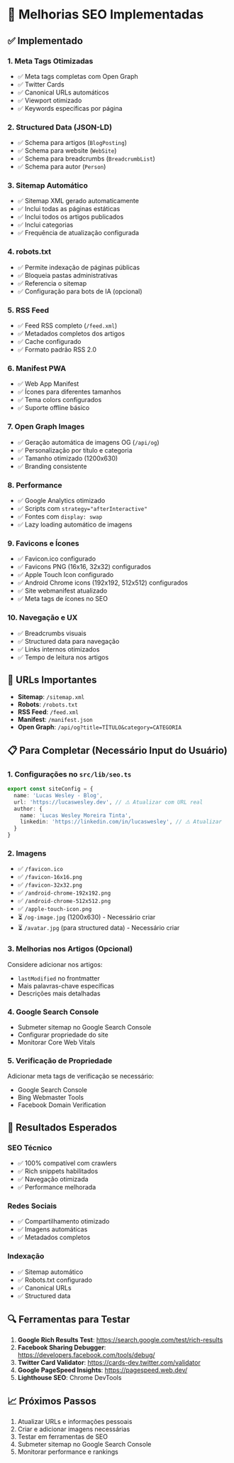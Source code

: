 # 🎯 Melhorias SEO Implementadas

## ✅ **Implementado**

### 1. **Meta Tags Otimizadas**
- ✅ Meta tags completas com Open Graph
- ✅ Twitter Cards
- ✅ Canonical URLs automáticos
- ✅ Viewport otimizado
- ✅ Keywords específicas por página

### 2. **Structured Data (JSON-LD)**
- ✅ Schema para artigos (`BlogPosting`)
- ✅ Schema para website (`WebSite`)
- ✅ Schema para breadcrumbs (`BreadcrumbList`)
- ✅ Schema para autor (`Person`)

### 3. **Sitemap Automático**
- ✅ Sitemap XML gerado automaticamente
- ✅ Inclui todas as páginas estáticas
- ✅ Inclui todos os artigos publicados
- ✅ Inclui categorias
- ✅ Frequência de atualização configurada

### 4. **robots.txt**
- ✅ Permite indexação de páginas públicas
- ✅ Bloqueia pastas administrativas
- ✅ Referencia o sitemap
- ✅ Configuração para bots de IA (opcional)

### 5. **RSS Feed**
- ✅ Feed RSS completo (`/feed.xml`)
- ✅ Metadados completos dos artigos
- ✅ Cache configurado
- ✅ Formato padrão RSS 2.0

### 6. **Manifest PWA**
- ✅ Web App Manifest
- ✅ Ícones para diferentes tamanhos
- ✅ Tema colors configurados
- ✅ Suporte offline básico

### 7. **Open Graph Images**
- ✅ Geração automática de imagens OG (`/api/og`)
- ✅ Personalização por título e categoria
- ✅ Tamanho otimizado (1200x630)
- ✅ Branding consistente

### 8. **Performance**
- ✅ Google Analytics otimizado
- ✅ Scripts com `strategy="afterInteractive"`
- ✅ Fontes com `display: swap`
- ✅ Lazy loading automático de imagens

### 9. **Favicons e Ícones**
- ✅ Favicon.ico configurado
- ✅ Favicons PNG (16x16, 32x32) configurados
- ✅ Apple Touch Icon configurado
- ✅ Android Chrome icons (192x192, 512x512) configurados
- ✅ Site webmanifest atualizado
- ✅ Meta tags de ícones no SEO

### 10. **Navegação e UX**
- ✅ Breadcrumbs visuais
- ✅ Structured data para navegação
- ✅ Links internos otimizados
- ✅ Tempo de leitura nos artigos

## 🔧 **URLs Importantes**

- **Sitemap**: `/sitemap.xml`
- **Robots**: `/robots.txt`
- **RSS Feed**: `/feed.xml`
- **Manifest**: `/manifest.json`
- **Open Graph**: `/api/og?title=TÍTULO&category=CATEGORIA`

## 📋 **Para Completar** (Necessário Input do Usuário)

### 1. **Configurações no `src/lib/seo.ts`**
```typescript
export const siteConfig = {
  name: 'Lucas Wesley - Blog',
  url: 'https://lucaswesley.dev', // ⚠️ Atualizar com URL real
  author: {
    name: 'Lucas Wesley Moreira Tinta',
    linkedin: 'https://linkedin.com/in/lucaswesley', // ⚠️ Atualizar
  }
}
```

### 2. **Imagens** 
- ✅ `/favicon.ico`
- ✅ `/favicon-16x16.png`
- ✅ `/favicon-32x32.png`
- ✅ `/android-chrome-192x192.png`
- ✅ `/android-chrome-512x512.png`
- ✅ `/apple-touch-icon.png`
- ⏳ `/og-image.jpg` (1200x630) - Necessário criar
- ⏳ `/avatar.jpg` (para structured data) - Necessário criar

### 3. **Melhorias nos Artigos** (Opcional)
Considere adicionar nos artigos:
- `lastModified` no frontmatter
- Mais palavras-chave específicas
- Descrições mais detalhadas

### 4. **Google Search Console**
- Submeter sitemap no Google Search Console
- Configurar propriedade do site
- Monitorar Core Web Vitals

### 5. **Verificação de Propriedade**
Adicionar meta tags de verificação se necessário:
- Google Search Console
- Bing Webmaster Tools
- Facebook Domain Verification

## 🚀 **Resultados Esperados**

### **SEO Técnico**
- ✅ 100% compatível com crawlers
- ✅ Rich snippets habilitados
- ✅ Navegação otimizada
- ✅ Performance melhorada

### **Redes Sociais**
- ✅ Compartilhamento otimizado
- ✅ Imagens automáticas
- ✅ Metadados completos

### **Indexação**
- ✅ Sitemap automático
- ✅ Robots.txt configurado
- ✅ Canonical URLs
- ✅ Structured data

## 🔍 **Ferramentas para Testar**

1. **Google Rich Results Test**: https://search.google.com/test/rich-results
2. **Facebook Sharing Debugger**: https://developers.facebook.com/tools/debug/
3. **Twitter Card Validator**: https://cards-dev.twitter.com/validator
4. **Google PageSpeed Insights**: https://pagespeed.web.dev/
5. **Lighthouse SEO**: Chrome DevTools

## 📈 **Próximos Passos**

1. Atualizar URLs e informações pessoais
2. Criar e adicionar imagens necessárias
3. Testar em ferramentas de SEO
4. Submeter sitemap no Google Search Console
5. Monitorar performance e rankings 